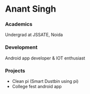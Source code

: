 # Anant Singh

### Academics

Undergrad at JSSATE, Noida

### Development

Android app developer & IOT enthusiast


### Projects

- Clean pi (Smart Dustbin using pi)
- College fest android app
